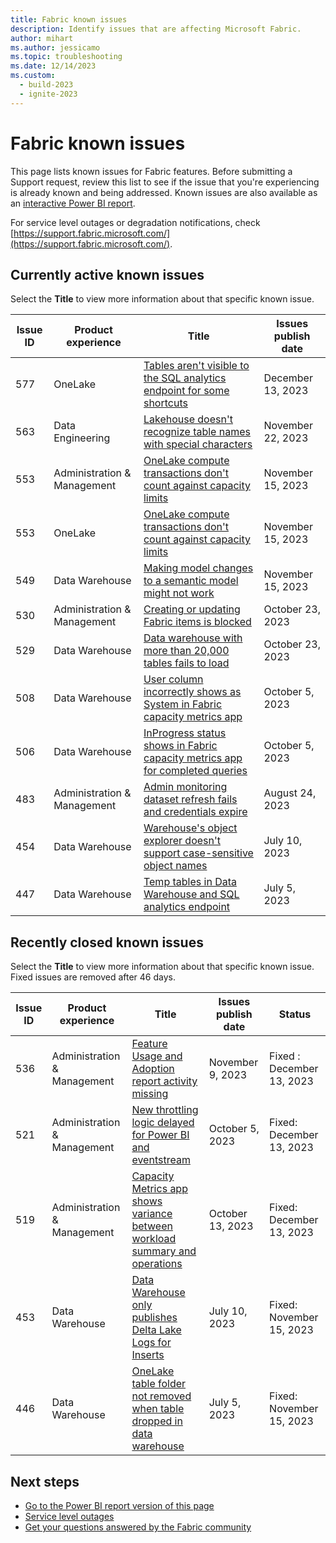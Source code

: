 ```yaml
---
title: Fabric known issues
description: Identify issues that are affecting Microsoft Fabric.
author: mihart
ms.author: jessicamo
ms.topic: troubleshooting    
ms.date: 12/14/2023
ms.custom:
  - build-2023
  - ignite-2023
---
```

# Fabric known issues

This page lists known issues for Fabric features. Before submitting a Support request, review this list to see if the issue that you're experiencing is already known and being addressed. Known issues are also available as an [interactive Power BI report](https://support.fabric.microsoft.com/known-issues/).

For service level outages or degradation notifications, check [https://support.fabric.microsoft.com/](https://support.fabric.microsoft.com/).  

## Currently active known issues

Select the **Title** to view more information about that specific known issue.

|  Issue ID |  Product experience     |  Title                           |  Issues publish date |  
|-----------|-------------------------|----------------------------------|----------------------|
|  577  | OneLake | [Tables aren't visible to the SQL analytics endpoint for some shortcuts](known-issues/known-issue-577-tables-not-visible-sql-endpoint-for-some-shortcuts.md)  | December 13, 2023 |
|  563  | Data Engineering | [Lakehouse doesn't recognize table names with special characters](known-issues/known-issue-563-lakehouse-does-not-recognize-table-names-special-characters.md)  | November 22, 2023 |
|  553  | Administration & Management | [OneLake compute transactions don't count against capacity limits](known-issues/known-issue-553-onelake-compute-transactions-not-reported-metrics-app.md)  | November 15, 2023 |
|  553  | OneLake | [OneLake compute transactions don't count against capacity limits](known-issues/known-issue-553-onelake-compute-transactions-not-reported-metrics-app.md)  | November 15, 2023 |
|  549  | Data Warehouse | [Making model changes to a semantic model might not work](known-issues/known-issue-549-making-model-changes-semantic-model-might-not-work.md)  | November 15, 2023 |
|  530  | Administration & Management | [Creating or updating Fabric items is blocked](known-issues/known-issue-530-creating-updating-fabric-items-blocked.md)  | October 23, 2023 |
|  529  | Data Warehouse | [Data warehouse with more than 20,000 tables fails to load](known-issues/known-issue-529-data-warehouse-more-than-20000-tables-fails-to-load.md)  | October 23, 2023 |
|  508  | Data Warehouse | [User column incorrectly shows as System in Fabric capacity metrics app](known-issues/known-issue-508-user-column-incorrectly-shows-system-metrics-app.md)  | October 5, 2023 |
|  506  | Data Warehouse | [InProgress status shows in Fabric capacity metrics app for completed queries](known-issues/known-issue-506-inprogress-status-shows-fabric-capacity-metrics-app-completed-queries.md)  | October 5, 2023 |
|  483  | Administration & Management | [Admin monitoring dataset refresh fails and credentials expire](known-issues/known-issue-483-admin-monitoring-dataset-refresh-fails-credentials-expire.md)  | August 24, 2023 |
|  454  | Data Warehouse              | [Warehouse's object explorer doesn't support case-sensitive object names](known-issues/known-issue-454-data-warehouse-object-explorer-unsupport-case-sensitive-names.md)    |  July 10, 2023  |
|  447  | Data Warehouse              | [Temp tables in Data Warehouse and SQL analytics endpoint](known-issues/known-issue-447-temp-tables-data-warehouse-sql-endpoint.md)    |  July 5, 2023  |

## Recently closed known issues

Select the **Title** to view more information about that specific known issue. Fixed issues are removed after 46 days.

|  Issue ID |  Product experience     |  Title                            |  Issues publish date |  Status  |
|-----------|-------------------------|-----------------------------------|----------------------|----------|
|  536  | Administration & Management | [Feature Usage and Adoption report activity missing](known-issues/known-issue-536-feature-usage-adoption-report-activity-missing.md)  | November 9, 2023 | Fixed : December 13, 2023 |
|  521  | Administration & Management | [New throttling logic delayed for Power BI and eventstream](known-issues/known-issue-521-throttling-logic-delayed-power-bi-eventstream.md)  | October 5, 2023 | Fixed: December 13, 2023 |
|  519  | Administration & Management | [Capacity Metrics app shows variance between workload summary and operations](known-issues/known-issue-519-capacity-metrics-app-shows-variance-workload-summary.md)  | October 13, 2023 | Fixed: December 13, 2023 |
|  453  | Data Warehouse              | [Data Warehouse only publishes Delta Lake Logs for Inserts](known-issues/known-issue-453-data-warehouse-publishes-delta-lake-logs-inserts.md)    |  July 10, 2023  | Fixed: November 15, 2023 |
|  446  | Data Warehouse              | [OneLake table folder not removed when table dropped in data warehouse](known-issues/known-issue-446-onelake-table-folder-isnt-removed.md)    |  July 5, 2023  | Fixed: November 15, 2023 |

## Next steps

- [Go to the Power BI report version of this page](https://support.fabric.microsoft.com/known-issues/)
- [Service level outages](https://support.fabric.microsoft.com/)
- [Get your questions answered by the Fabric community](https://community.fabric.microsoft.com)
